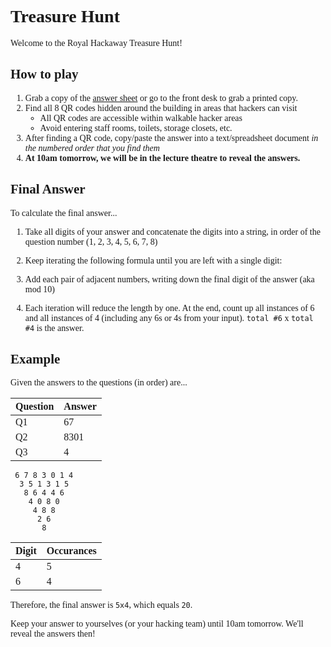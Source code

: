 <style>
  * {
    font-family: "Comic Sans MS";
  }
</style>

# Treasure Hunt

Welcome to the Royal Hackaway Treasure Hunt!

## How to play

1. Grab a copy of the [answer sheet](./answersheet.pdf) or go to the front desk to grab a printed copy.
2. Find all 8 QR codes hidden around the building in areas that hackers can visit
    - All QR codes are accessible within walkable hacker areas
    - Avoid entering staff rooms, toilets, storage closets, etc.
3. After finding a QR code, copy/paste the answer into a text/spreadsheet document _in the numbered order that you find them_
4. **At 10am tomorrow, we will be in the lecture theatre to reveal the answers.**

## Final Answer

To calculate the final answer...

1. Take all digits of your answer and concatenate the digits into a string, in order of the question number (1, 2, 3, 4, 5, 6, 7, 8)

2. Keep iterating the following formula until you are left with a single digit:

3. Add each pair of adjacent numbers, writing down the final digit of the answer (aka mod 10)

4. Each iteration will reduce the length by one. At the end, count up all instances of 6 and all instances of 4 (including any 6s or 4s from your input). `total #6` x `total #4` is the answer.

## Example

Given the answers to the questions (in order) are...

Question | Answer
-------- | --------
Q1       | 67
Q2       | 8301
Q3       | 4

```
 6 7 8 3 0 1 4
  3 5 1 3 1 5
   8 6 4 4 6
    4 0 8 0
     4 8 8
      2 6
       8
```

Digit | Occurances
----- | ----------
4     | 5
6     | 4

Therefore, the final answer is `5x4`, which equals `20`.

Keep your answer to yourselves (or your hacking team) until 10am tomorrow.
We'll reveal the answers then!
